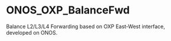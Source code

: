 # ONOS_OXP_BalanceFwd

Balance L2/L3/L4 Forwarding based on OXP East-West interface, developed on ONOS.
